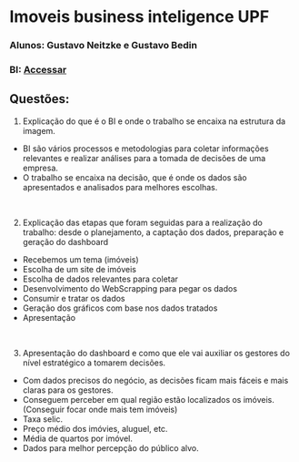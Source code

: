 # Imoveis business inteligence UPF

### Alunos: Gustavo Neitzke e Gustavo Bedin
### BI: <a href='https://docs.google.com/spreadsheets/d/1rTISXE6EywPsUFkSkK3lFwd6F9J6imy8bQrI0eGN2KM/edit?usp=sharing'>Accessar</a>


## Questões:

1) Explicação do que é o BI e onde o trabalho se encaixa na estrutura da imagem.
- BI são vários processos e metodologias para coletar informações relevantes e realizar análises para a tomada de decisões de uma empresa.
- O trabalho se encaixa na decisão, que é onde os dados são apresentados e analisados para melhores escolhas.
<br>

2) Explicação das etapas que foram seguidas para a realização do trabalho: desde o planejamento, a captação dos dados, preparação e geração do dashboard
- Recebemos um tema (imóveis)
- Escolha de um site de imóveis
- Escolha de dados relevantes para coletar
- Desenvolvimento do WebScrapping para pegar os dados
- Consumir e tratar os dados
- Geração dos gráficos com base nos dados tratados
- Apresentação
<br>

3) Apresentação do dashboard e como que ele vai auxiliar os gestores do nível estratégico a tomarem decisões.
- Com dados precisos do negócio, as decisões ficam mais fáceis e mais claras para os gestores.
- Conseguem perceber em qual região estão localizados os imóveis. (Conseguir focar onde mais tem imóveis)
- Taxa selic.
- Preço médio dos imóvies, aluguel, etc.
- Média de quartos por imóvel.
- Dados para melhor percepção do público alvo.

